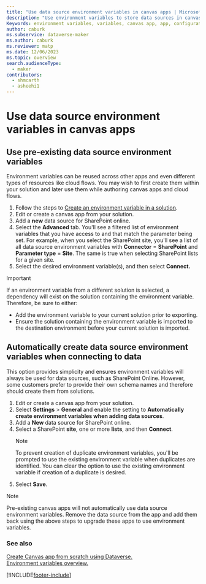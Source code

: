 ```yaml
---
title: "Use data source environment variables in canvas apps | MicrosoftDocs"
description: "Use environment variables to store data sources in canvas apps."
Keywords: environment variables, variables, canvas app, app, configuration data
author: caburk
ms.subservice: dataverse-maker
ms.author: caburk
ms.reviewer: matp
ms.date: 12/06/2023
ms.topic: overview
search.audienceType: 
  - maker
contributors:
  - shmcarth
  - asheehi1
---
```

# Use data source environment variables in canvas apps
## Use pre-existing data source environment variables

Environment variables can be reused across other apps and even different types of resources like cloud flows. You may wish to first create them within your solution and later use them while authoring canvas apps and cloud flows.
1. Follow the steps to [Create an environment variable in a solution](EnvironmentVariables.md#create-an-environment-variable-in-a-solution).
1. Edit or create a canvas app from your solution.
1. Add a **new** data source for SharePoint online.
1. Select the **Advanced** tab. You'll see a filtered list of environment variables that you have access to and that match the parameter being set. For example, when you select the SharePoint site, you'll see a list of all data source environment variables with **Connector** = **SharePoint** and **Parameter type** = **Site**. The same is true when selecting SharePoint lists for a given site. 
2. Select the desired environment variable(s), and then select **Connect.**

>[!IMPORTANT]
>If an environment variable from a different solution is selected, a dependency will exist on the solution containing the environment variable. Therefore, be sure to either: 
> - Add the environment variable to your current solution prior to exporting. 
> - Ensure the solution containing the environment variable is imported to the destination environment before your current solution is imported.

## Automatically create data source environment variables when connecting to data

This option provides simplicity and ensures environment variables will always be used for data sources, such as SharePoint Online. However, some customers prefer to provide their own schema names and therefore should create them from solutions.

1. Edit or create a canvas app from your solution.
1. Select **Settings** > **General** and enable the setting to **Automatically create environment variables when adding data sources**.
1. Add a **New** data source for SharePoint online.
1. Select a SharePoint **site**, one or more **lists**, and then **Connect**.
   >[!NOTE]
   >To prevent creation of duplicate environment variables, you'll be prompted to use the existing environment variable when duplicates are identified. You can clear the option to use the existing environment variable if creation of a duplicate is desired. 
1. Select **Save**. 

>[!NOTE]
>Pre-existing canvas apps will not automatically use data source environment variables. Remove the data source from the app and add them back using the above steps to upgrade these apps to use environment variables. 

### See also
[Create Canvas app from scratch using Dataverse.](/powerapps/maker/canvas-apps/data-platform-create-app-scratch) </BR>
[Environment variables overview.](EnvironmentVariables.md) </BR>


[!INCLUDE[footer-include](../../includes/footer-banner.md)]
